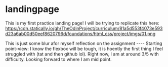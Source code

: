 # landingpage

This is my first practice landing page! I will be trying to replicate this here: https://cdn.statically.io/gh/TheOdinProject/curriculum/81a5d553f4073e593d23a6ab00d50eef8620796d/foundations/html_css/project/imgs/01.png

This is just some blur afor myself reflection on the assignment ---- 
Starting point-view: I know the flexbox will be tough, it is hoently the first thing I feel struggled with (tat and then github lol). Right now, I am at around 3/5 with difficulty. Looking forward to where I am mid point. 
